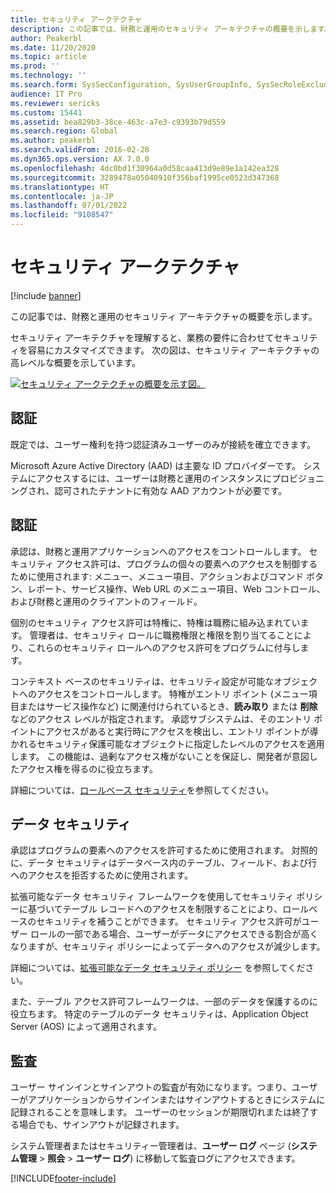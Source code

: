 ```yaml
---
title: セキュリティ アークテクチャ
description: この記事では、財務と運用のセキュリティ アーキテクチャの概要を示します。
author: Peakerbl
ms.date: 11/20/2020
ms.topic: article
ms.prod: ''
ms.technology: ''
ms.search.form: SysSecConfiguration, SysUserGroupInfo, SysSecRoleExcludeUsers
audience: IT Pro
ms.reviewer: sericks
ms.custom: 15441
ms.assetid: bea829b3-38ce-463c-a7e3-c9393b79d559
ms.search.region: Global
ms.author: peakerbl
ms.search.validFrom: 2016-02-28
ms.dyn365.ops.version: AX 7.0.0
ms.openlocfilehash: 4dc0bd1f30964a0d58caa413d9e89e1a142ea328
ms.sourcegitcommit: 3289478a05040910f356baf1995ce0523d347368
ms.translationtype: HT
ms.contentlocale: ja-JP
ms.lasthandoff: 07/01/2022
ms.locfileid: "9108547"
---
```

# <a name="security-architecture"></a>セキュリティ アークテクチャ
[!include [banner](../includes/banner.md)]

この記事では、財務と運用のセキュリティ アーキテクチャの概要を示します。

セキュリティ アーキテクチャを理解すると、業務の要件に合わせてセキュリティを容易にカスタマイズできます。 次の図は、セキュリティ アーキテクチャの高レベルな概要を示しています。 

[![セキュリティ アークテクチャの概要を示す図。](./media/security-architecture.png)](./media/security-architecture.png)

## <a name="authentication"></a>認証
既定では、ユーザー権利を持つ認証済みユーザーのみが接続を確立できます。 

Microsoft Azure Active Directory (AAD) は主要な ID プロバイダーです。 システムにアクセスするには、ユーザーは財務と運用のインスタンスにプロビジョニングされ、認可されたテナントに有効な AAD アカウントが必要です。

## <a name="authorization"></a>認証
承認は、財務と運用アプリケーションへのアクセスをコントロールします。 セキュリティ アクセス許可は、プログラムの個々の要素へのアクセスを制御するために使用されます: メニュー、メニュー項目、アクションおよびコマンド ボタン、レポート、サービス操作、Web URL のメニュー項目、Web コントロール、および財務と運用のクライアントのフィールド。 

個別のセキュリティ アクセス許可は特権に、特権は職務に組み込まれています。 管理者は、セキュリティ ロールに職務権限と権限を割り当てることにより、これらのセキュリティ ロールへのアクセス許可をプログラムに付与します。 

コンテキスト ベースのセキュリティは、セキュリティ設定が可能なオブジェクトへのアクセスをコントロールします。 特権がエントリ ポイント (メニュー項目またはサービス操作など) に関連付けられているとき、**読み取り** または **削除** などのアクセス レベルが指定されます。 承認サブシステムは、そのエントリ ポイントにアクセスがあると実行時にアクセスを検出し、エントリ ポイントが導かれるセキュリティ保護可能なオブジェクトに指定したレベルのアクセスを適用します。 この機能は、過剰なアクセス権がないことを保証し、開発者が意図したアクセス権を得るのに役立ちます。 

詳細については、[ロールベース セキュリティ](role-based-security.md)を参照してください。

## <a name="data-security"></a>データ セキュリティ
承認はプログラムの要素へのアクセスを許可するために使用されます。 対照的に、データ セキュリティはデータベース内のテーブル、フィールド、および行へのアクセスを拒否するために使用されます。

拡張可能なデータ セキュリティ フレームワークを使用してセキュリティ ポリシーに基づいてテーブル レコードへのアクセスを制限することにより、ロールベースのセキュリティを補うことができます。 セキュリティ アクセス許可がユーザー ロールの一部である場合、ユーザーがデータにアクセスできる割合が高くなりますが、セキュリティ ポリシーによってデータへのアクセスが減少します。

詳細については、[拡張可能なデータ セキュリティ ポリシー](extensible-data-security-policies.md) を参照してください。

また、テーブル アクセス許可フレームワークは、一部のデータを保護するのに役立ちます。 特定のテーブルのデータ セキュリティは、Application Object Server (AOS) によって適用されます。

## <a name="auditing"></a>監査
ユーザー サインインとサインアウトの監査が有効になります。つまり、ユーザーがアプリケーションからサインインまたはサインアウトするときにシステムに記録されることを意味します。 ユーザーのセッションが期限切れまたは終了する場合でも、サインアウトが記録されます。

システム管理者またはセキュリティー管理者は、**ユーザー ログ** ページ (**システム管理** > **照会** > **ユーザー ログ**) に移動して監査ログにアクセスできます。


[!INCLUDE[footer-include](../../../includes/footer-banner.md)]
